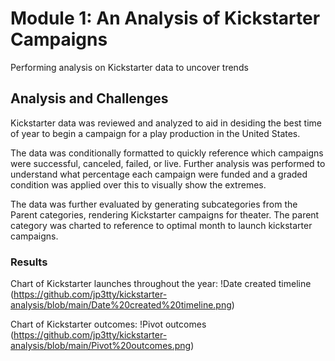 # Module 1: An Analysis of Kickstarter Campaigns
Performing analysis on Kickstarter data to uncover trends

## Analysis and Challenges
Kickstarter data was reviewed and analyzed to aid in desiding the best time of year to begin a campaign for a play production in the United States.

The data was conditionally formatted to quickly reference which campaigns were successful, canceled, failed, or live. Further analysis was performed to understand what percentage each campaign were funded and a graded condition was applied over this to visually show the extremes.

The data was further evaluated by generating subcategories from the Parent categories, rendering Kickstarter campaigns for theater. The parent category was charted to reference to optimal month to launch kickstarter campaigns.

### Results
Chart of Kickstarter launches throughout the year:
!Date created timeline (https://github.com/jp3tty/kickstarter-analysis/blob/main/Date%20created%20timeline.png)

Chart of Kickstarter outcomes:
!Pivot outcomes (https://github.com/jp3tty/kickstarter-analysis/blob/main/Pivot%20outcomes.png)
